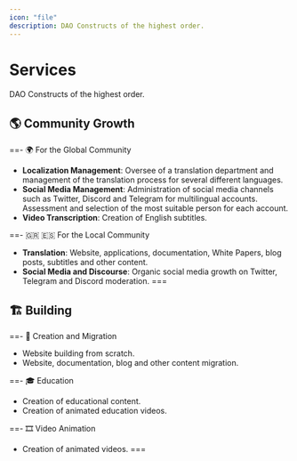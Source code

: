 ```yaml
---
icon: "file"
description: DAO Constructs of the highest order.
---
```

# Services

DAO Constructs of the highest order.

## 🌎 Community Growth

==- 🌍 For the Global Community
- **Localization Management**: Oversee of a translation department and management of the translation process for several different languages.
- **Social Media Management**: Administration of social media channels such as Twitter, Discord and Telegram for multilingual accounts. Assessment and selection of the most suitable person for each account.
- **Video Transcription**: Creation of English subtitles.

==- 🇬🇷 🇪🇸️ For the Local Community
- **Translation**: Website, applications, documentation, White Papers, blog posts, subtitles and other content.
- **Social Media and Discourse**: Organic social media growth on Twitter, Telegram and Discord moderation.
===

## 🏗️ Building

==- 🚀 Creation and Migration
- Website building from scratch.
- Website, documentation, blog and other content migration.

==- 🎓 Education
- Creation of educational content.
- Creation of animated education videos.

==- 🎞️ Video Animation
- Creation of animated videos.
===
